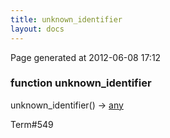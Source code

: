```yaml
---
title: unknown_identifier
layout: docs
---
```


<div class="bottom_right_note">Page generated at 2012-06-08 17:12</div>
<h3><span class="minor">function</span> unknown_identifier</h3>

unknown_identifier() -> <a href="/docs/any.html">any</a>
<p></p>

<p><span class="extra_minor">Term#549</span></p>
